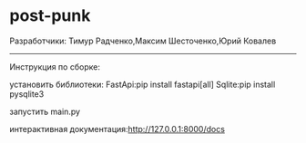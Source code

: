 # post-punk

Разработчики: Тимур Радченко,Максим Шесточенко,Юрий Ковалев

--------------------------
Инструкция по сборке:

установить библиотеки:
FastApi:pip install fastapi[all]
Sqlite:pip install pysqlite3 

запустить main.py

интерактивная документация:http://127.0.0.1:8000/docs


